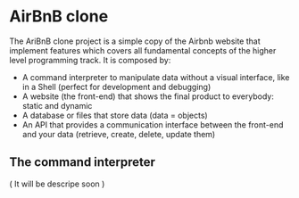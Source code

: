 AirBnB clone
============

The AriBnB clone project is a simple copy of the Airbnb website that implement features which covers all fundamental concepts of the higher level programming track. It is composed by:

- A command interpreter to manipulate data without a visual interface, like in a Shell (perfect for development and debugging)
- A website (the front-end) that shows the final product to everybody: static and dynamic
- A database or files that store data (data = objects)
- An API that provides a communication interface between the front-end and your data (retrieve, create, delete, update them)

## The command interpreter

( It will be descripe soon )
